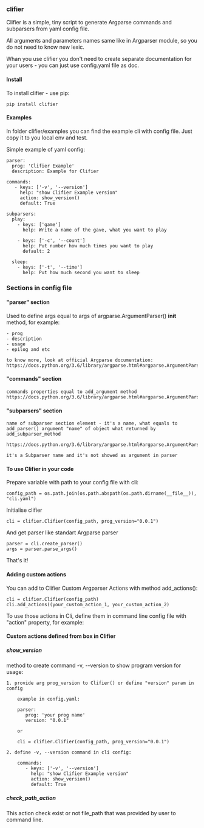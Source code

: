 ### clifier

Clifier is a simple, tiny script to generate Argparse commands and subparsers
from yaml config file.

All arguments and parameters names same like in Argparser module, 
so you do not need to know new lexic.

Whan you use clifier you don't need to create separate documentation for your users - 
you can just use config.yaml file as doc. 


#### Install

To install clifier - use pip:

    pip install clifier 
    
#### Examples

In folder clifier/examples you can find the example cli with config file. 
Just copy it to you local env and test.


Simple example of yaml config:

    parser:
      prog: 'Clifier Example'
      description: Example for Clifier
    
    commands:
       - keys: ['-v', '--version']
         help: "show Clifier Example version"
         action: show_version()
         default: True
    
    subparsers:
      play:
        - keys: ['game']
          help: Write a name of the gave, what you want to play
    
        - keys: ['-c', '--count']
          help: Put number how much times you want to play
          default: 2
    
      sleep:
        - keys: ['-t', '--time']
          help: Put how much second you want to sleep

### Sections in config file
#### "parser" section 

Used to define args equal to args of argparse.ArgumentParser() 
__init__ method, for example:
    
    - prog
    - description
    - usage
    - epilog and etc 
    
    to know more, look at official Argparse documentation:
    https://docs.python.org/3.6/library/argparse.html#argparse.ArgumentParser

#### "commands" section
    
    commands properties equal to add_argument method
    https://docs.python.org/3.6/library/argparse.html#argparse.ArgumentParser.add_argument 
    
    
    
#### "subparsers" section
    
    name of subparser section element - it's a name, what equals to 
    add_parser() argument "name" of object what returned by 
    add_subparser_method
    
    https://docs.python.org/3.6/library/argparse.html#argparse.ArgumentParser.add_subparsers
    
    it's a Subparser name and it's not showed as argument in parser
   
#### To use Clifier in your code
    
Prepare variable with path to your config file with cli:

    config_path = os.path.join(os.path.abspath(os.path.dirname(__file__)), "cli.yaml")


Initialise clifier

    cli = clifier.Clifier(config_path, prog_version="0.0.1")

And get parser like standart Argparse parser

    parser = cli.create_parser()
    args = parser.parse_args()
    

That's it!

#### Adding custom actions

You can add to Clifier Custom Argparser Actions with method add_actions():

    cli = clifier.Clifier(config_path)
    cli.add_actions((your_custom_action_1, your_custom_action_2)

To use those actions in Cli, define them in command line config file with "action" property, for example:

    
#### Custom actions defined from box in Clifier

##### show_version

method to create command -v, --version to show program version 
for usage: 

    1. provide arg prog_version to Clifier() or define "version" param in config

        example in config.yaml:
        
        parser:
           prog: 'your prog name'
           version: "0.0.1"
           
        or 
        
        cli = clifier.Clifier(config_path, prog_version="0.0.1")
        
    2. define -v, --version command in cli config:
    
        commands:
           - keys: ['-v', '--version']
             help: "show Clifier Example version"
             action: show_version()
             default: True
    
    
##### check_path_action

This action check exist or not file_path that was provided by user to command line.
